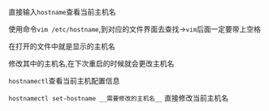 直接输入`hostname`查看当前主机名

使用命令`vim /etc/hostname`,到对应的文件界面去查找->`vim`后面一定要带上空格

在打开的文件中就是显示的主机名

修改其中的主机名,在下次重启的时候就会更改主机名

`hostnamectl`查看当前主机配置信息

`hostnamectl set-hostname __需要修改的主机名__`   直接修改当前主机名
